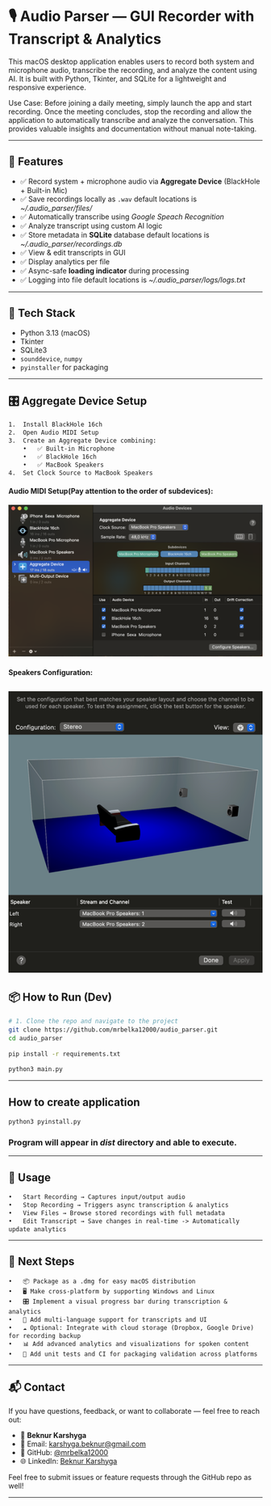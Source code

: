 # 🎙️ Audio Parser — GUI Recorder with Transcript & Analytics

This macOS desktop application enables users to record both system and microphone audio, transcribe the recording, and analyze the content using AI. It is built with Python, Tkinter, and SQLite for a lightweight and responsive experience.

Use Case:
Before joining a daily meeting, simply launch the app and start recording. Once the meeting concludes, stop the recording and allow the application to automatically transcribe and analyze the conversation. This provides valuable insights and documentation without manual note-taking.

---

## 🚀 Features

- ✅ Record system + microphone audio via **Aggregate Device** (BlackHole + Built-in Mic)
- ✅ Save recordings locally as `.wav` default locations is *~/.audio_parser/files/*
- ✅ Automatically transcribe using *Google Speach Recognition*
- ✅ Analyze transcript using custom AI logic
- ✅ Store metadata in **SQLite** database default locations is *~/.audio_parser/recordings.db*
- ✅ View & edit transcripts in GUI
- ✅ Display analytics per file
- ✅ Async-safe **loading indicator** during processing
- ✅ Logging into file default locations is *~/.audio_parser/logs/logs.txt*

---

## 🧰 Tech Stack

- Python 3.13 (macOS)
- Tkinter
- SQLite3
- `sounddevice`, `numpy`
- `pyinstaller` for packaging

---


## 🎛 Aggregate Device Setup
	
	1.	Install BlackHole 16ch
	2.	Open Audio MIDI Setup
	3.	Create an Aggregate Device combining:
		•	✅ Built-in Microphone
		•	✅ BlackHole 16ch
    	•	✅ MacBook Speakers
    4.  Set Clock Source to MacBook Speakers


#### Audio MIDI Setup(Pay attention to the order of subdevices):
![alt text](docs/audio_midi_setup.png)

#### Speakers Configuration:
![img.png](docs/speakers_configuration.png)
---

## 📦 How to Run (Dev)

```bash
# 1. Clone the repo and navigate to the project
git clone https://github.com/mrbelka12000/audio_parser.git
cd audio_parser
```

```bash
pip install -r requirements.txt
```

```bash
python3 main.py 
```


---

## How to create application

```bash
python3 pyinstall.py
```

### Program will appear in *dist* directory and able to execute.

---

## 🧪 Usage
	•	Start Recording → Captures input/output audio
	•	Stop Recording → Triggers async transcription & analytics
	•	View Files → Browse stored recordings with full metadata
	•	Edit Transcript → Save changes in real-time -> Automatically update analytics

---

## 🚀 Next Steps

    •	📦 Package as a .dmg for easy macOS distribution
    •	🖥 Make cross-platform by supporting Windows and Linux
    •	🎛 Implement a visual progress bar during transcription & analytics
    •	💬 Add multi-language support for transcripts and UI
    •	☁️ Optional: Integrate with cloud storage (Dropbox, Google Drive) for recording backup
    •	📊 Add advanced analytics and visualizations for spoken content
    •	🧪 Add unit tests and CI for packaging validation across platforms

---
## 📬 Contact

If you have questions, feedback, or want to collaborate — feel free to reach out:

- 👤 **Beknur Karshyga**
- 📧 Email: [karshyga.beknur@gmail.com](mailto:karshyga.beknur@gmail.com)
- 💼 GitHub: [@mrbelka12000](https://github.com/mrbelka12000)
- 🌐 LinkedIn: [Beknur Karshyga](https://www.linkedin.com/in/beknur-karshyga)

Feel free to submit issues or feature requests through the GitHub repo as well!

---